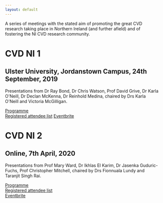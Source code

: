 ```yaml
---
layout: default
---
```

A series of meetings with the stated aim of promoting the great CVD research taking place in Northern Ireland (and further afield) and of fostering the NI CVD research community.

# CVD NI 1
## Ulster University, Jordanstown Campus, 24th September, 2019

Presentations from Dr Ray Bond, Dr Chris Watson, Prof David Grive, Dr Karla O'Neill, Dr Declan McKenna, Dr Reinhold Medina, chaired by Drs Karla O'Neill and Victoria McGilligan.  

[Programme](assets/CVDNI/Programme1.pdf)     
[Registered attendee list](assest/CVDNI/Attendee1.pdf)
[Eventbrite](https://www.eventbrite.co.uk/e/cvd-ni-symposium-tickets-72262646521)


# CVD NI 2
## Online, 7th April, 2020

Presentations from Prof Mary Ward, Dr Ikhlas El Karim, Dr Jasenka Guduric-Fuchs, Prof Christopher Mitchell, chaired by Drs Fionnuala Lundy and Taranjit Singh Rai.  

[Programme](assets/CVDNI/Programme2.pdf)     
[Registered attendee list](assets/CVDNI/Attendee2.pdf)  
[Eventbrite](https://www.eventbrite.co.uk/e/cvd-ni-symposium-tickets-100001687740)
